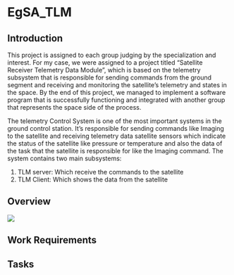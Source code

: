 # EgSA_TLM

## Introduction
This project is assigned to each group judging by the specialization and interest. For my case, we were assigned to a project titled “Satellite Receiver Telemetry Data Module”, which is based on the telemetry subsystem that is responsible for sending commands from the ground segment and receiving and monitoring the satellite’s telemetry and states in the space. By the end of this project, we managed to implement a software program that is successfully functioning and integrated with another group that represents the space side of the process. 

The telemetry Control System is one of the most important systems in the ground control station. It’s responsible for sending commands like Imaging to the satellite and receiving telemetry data satellite sensors which indicate the status of the satellite like pressure or temperature and also the data of the task that the satellite is responsible for like the Imaging command.
The system contains two main subsystems:
1.	TLM server: Which receive the commands to the satellite
2.	TLM Client: Which shows the data from the satellite



## Overview 
![](https://user-images.githubusercontent.com/61229902/168145900-86af7846-a8b4-4466-a8f6-301d023a9ec5.jpeg?raw=true)

## Work Requirements 

## Tasks
